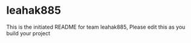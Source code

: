 # leahak885
This is the initiated README for team leahak885, Please edit this as you build your project
